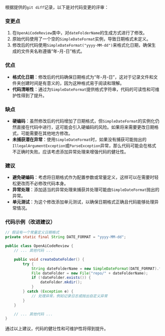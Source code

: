 根据提供的`git diff`记录，以下是对代码变更的评审：

### 变更点
1. 在`OpenAiCodeReview`类中，对`dateFolderName`的生成方式进行了修改。
2. 原始代码使用了一个空的`SimpleDateFormat`实例，导致日期格式未定义。
3. 修改后的代码使用`SimpleDateFormat("yyyy-MM-dd")`来格式化日期，确保生成的文件夹名称遵循“年-月-日”格式。

### 优点
- **格式化日期**：修改后的代码确保日期格式为“年-月-日”，这对于记录文件和文件夹创建时间是有意义的，因为这种格式易于阅读和理解。
- **代码清晰性**：通过为`SimpleDateFormat`提供格式字符串，代码的可读性和可维护性得到了提升。

### 缺点
- **硬编码**：虽然修改后的代码增加了日期格式，但`SimpleDateFormat`的实例化仍然直接在代码中进行，这可能会引入硬编码的风险。如果将来需要更改日期格式，可能需要在其他地方修改。
- **未捕获潜在异常**：使用`SimpleDateFormat`时，如果没有捕获可能抛出的`IllegalArgumentException`或`ParseException`异常，那么代码可能会在格式不正确时失败。应该考虑添加异常处理来增强代码的健壮性。

### 建议
- **避免硬编码**：考虑将日期格式作为配置参数或常量定义，这样可以在需要时轻松更改而不必修改代码本身。
- **异常处理**：添加适当的异常处理来捕获并处理可能由`SimpleDateFormat`抛出的异常。
- **单元测试**：为这个修改添加单元测试，以确保日期格式正确且代码能够处理异常情况。

### 代码示例（改进建议）
```java
// 假设有一个常量定义日期格式
private static final String DATE_FORMAT = "yyyy-MM-dd";

public class OpenAiCodeReview {
    // ... 其他代码 ...

    public void createDateFolder() {
        try {
            String dateFolderName = new SimpleDateFormat(DATE_FORMAT).format(new Date());
            File dateFolder = new File("repo/" + dateFolderName);
            if (!dateFolder.exists()) {
                dateFolder.mkdir();
            }
        } catch (Exception e) {
            // 处理异常，例如记录日志或抛出自定义异常
        }
    }

    // ... 其他代码 ...
}
```

通过以上建议，代码的健壮性和可维护性将得到提升。
